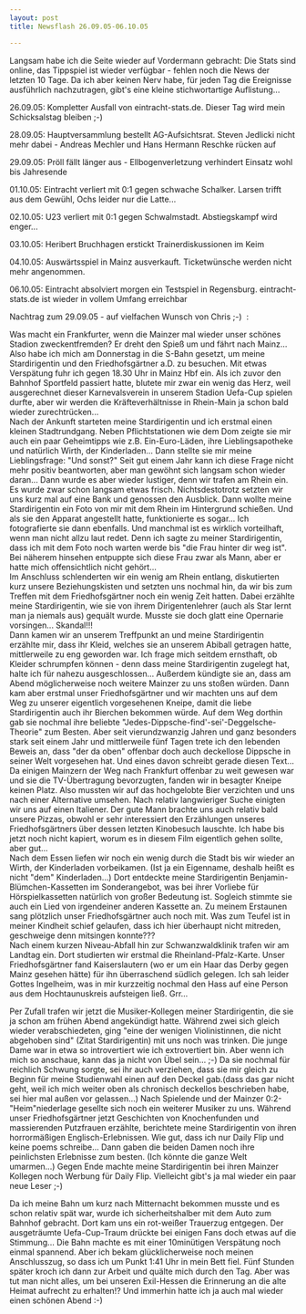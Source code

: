 ```yaml
---
layout: post
title: Newsflash 26.09.05-06.10.05

---
```


Langsam habe ich die Seite wieder auf Vordermann gebracht: Die Stats sind online, das Tippspiel ist wieder verfügbar - fehlen noch die News der letzten 10 Tage. Da ich aber keinen Nerv habe, für jeden Tag die Ereignisse ausführlich nachzutragen, gibt's eine kleine stichwortartige Auflistung...

26.09.05: Kompletter Ausfall von eintracht-stats.de. Dieser Tag wird mein Schicksalstag bleiben ;-)

28.09.05: Hauptversammlung bestellt AG-Aufsichtsrat. Steven Jedlicki nicht mehr dabei - Andreas Mechler und Hans Hermann Reschke rücken auf

29.09.05: Pröll fällt länger aus - Ellbogenverletzung verhindert Einsatz wohl bis Jahresende

01.10.05: Eintracht verliert mit 0:1 gegen schwache Schalker. Larsen trifft aus dem Gewühl, Ochs leider nur die Latte...

02.10.05: U23 verliert mit 0:1 gegen Schwalmstadt. Abstiegskampf wird enger...

03.10.05: Heribert Bruchhagen erstickt Trainerdiskussionen im Keim

04.10.05: Auswärtsspiel in Mainz ausverkauft. Ticketwünsche werden nicht mehr angenommen.

06.10.05: Eintracht absolviert morgen ein Testspiel in Regensburg. eintracht-stats.de ist wieder in vollem Umfang erreichbar

Nachtrag zum 29.09.05 - auf vielfachen Wunsch von Chris ;-)  :

Was macht ein Frankfurter, wenn die Mainzer mal wieder unser schönes Stadion zweckentfremden? Er dreht den Spieß um und fährt nach Mainz... Also habe ich mich am Donnerstag in die S-Bahn gesetzt, um meine Stardirigentin und den Friedhofsgärtner a.D. zu besuchen. Mit etwas Verspätung fuhr ich gegen 18.30 Uhr in Mainz Hbf ein. Als ich zuvor den Bahnhof Sportfeld passiert hatte, blutete mir zwar ein wenig das Herz, weil ausgerechnet dieser Karnevalsverein in unserem Stadion Uefa-Cup spielen durfte, aber wir werden die Kräfteverhältnisse in Rhein-Main ja schon bald wieder zurechtrücken...  
Nach der Ankunft starteten meine Stardirigentin und ich erstmal einen kleinen Stadtrundgang. Neben Pflichtstationen wie dem Dom zeigte sie mir auch ein paar Geheimtipps wie z.B. Ein-Euro-Läden, ihre Lieblingsapotheke und natürlich Wirth, der Kinderladen... Dann stellte sie mir meine Lieblingsfrage: "Und sonst?" Seit gut einem Jahr kann ich diese Frage nicht mehr positiv beantworten, aber man gewöhnt sich langsam schon wieder daran... Dann wurde es aber wieder lustiger, denn wir trafen am Rhein ein. Es wurde zwar schon langsam etwas frisch. Nichtsdestotrotz setzten wir uns kurz mal auf eine Bank und genossen den Ausblick. Dann wollte meine Stardirigentin ein Foto von mir mit dem Rhein im Hintergrund schießen. Und als sie den Apparat angestellt hatte, funktionierte es sogar... Ich fotografierte sie dann ebenfalls. Und manchmal ist es wirklich vorteilhaft, wenn man nicht allzu laut redet. Denn ich sagte zu meiner Stardirigentin, dass ich mit dem Foto noch warten werde bis "die Frau hinter dir weg ist". Bei näherem hinsehen entpuppte sich diese Frau zwar als Mann, aber er hatte mich offensichtlich nicht gehört...  
Im Anschluss schlenderten wir ein wenig am Rhein entlang, diskutierten kurz unsere Beziehungskisten und setzten uns nochmal hin, da wir bis zum Treffen mit dem Friedhofsgärtner noch ein wenig Zeit hatten. Dabei erzählte meine Stardirigentin, wie sie von ihrem Dirigentenlehrer (auch als Star lernt man ja niemals aus) gequält wurde. Musste sie doch glatt eine Opernarie vorsingen... Skandal!!!  
Dann kamen wir an unserem Treffpunkt an und meine Stardirigentin erzählte mir, dass ihr Kleid, welches sie an unserem Abiball getragen hatte, mittlerweile zu eng geworden war. Ich frage mich seitdem ernsthaft, ob Kleider schrumpfen können - denn dass meine Stardirigentin zugelegt hat, halte ich für nahezu ausgeschlossen... Außerdem kündigte sie an, dass am Abend möglicherweise noch weitere Mainzer zu uns stoßen würden. Dann kam aber erstmal unser Friedhofsgärtner und wir machten uns auf dem Weg zu unserer eigentlich vorgesehenen Kneipe, damit die liebe Stardirigentin auch ihr Bierchen bekommen würde. Auf dem Weg dorthin gab sie nochmal ihre beliebte "Jedes-Dippsche-find'-sei'-Deggelsche-Theorie" zum Besten. Aber seit vierundzwanzig Jahren und ganz besonders stark seit einem Jahr und mittlerweile fünf Tagen trete ich den lebenden Beweis an, dass "der da oben" offenbar doch auch deckellose Dippsche in seiner Welt vorgesehen hat. Und eines davon schreibt gerade diesen Text...  
Da einigen Mainzern der Weg nach Frankfurt offenbar zu weit gewesen war und sie die TV-Übertragung bevorzugten, fanden wir in besagter Kneipe keinen Platz. Also mussten wir auf das hochgelobte Bier verzichten und uns nach einer Alternative umsehen. Nach relativ langwieriger Suche einigten wir uns auf einen Italiener. Der gute Mann brachte uns auch relativ bald unsere Pizzas, obwohl er sehr interessiert den Erzählungen unseres Friedhofsgärtners über dessen letzten Kinobesuch lauschte. Ich habe bis jetzt noch nicht kapiert, worum es in diesem Film eigentlich gehen sollte, aber gut...  
Nach dem Essen liefen wir noch ein wenig durch die Stadt bis wir wieder an Wirth, der Kinderladen vorbeikamen. (Ist ja ein Eigenname, deshalb heißt es nicht "dem" Kinderladen...) Dort entdeckte meine Stardirigentin Benjamin-Blümchen-Kassetten im Sonderangebot, was bei ihrer Vorliebe für Hörspielkassetten natürlich von großer Bedeutung ist. Sogleich stimmte sie auch ein Lied von irgendeiner anderen Kassette an. Zu meinem Erstaunen sang plötzlich unser Friedhofsgärtner auch noch mit. Was zum Teufel ist in meiner Kindheit schief gelaufen, dass ich hier überhaupt nicht mitreden, geschweige denn mitsingen konnte???  
Nach einem kurzen Niveau-Abfall hin zur Schwanzwaldklinik trafen wir am Landtag ein. Dort studierten wir erstmal die Rheinland-Pfalz-Karte. Unser Friedhofsgärtner fand Kaiserslautern (wo er um ein Haar das Derby gegen Mainz gesehen hätte) für ihn überraschend südlich gelegen. Ich sah leider Gottes Ingelheim, was in mir kurzzeitig nochmal den Hass auf eine Person aus dem Hochtaunuskreis aufsteigen ließ. Grr...

Per Zufall trafen wir jetzt die Musiker-Kollegen meiner Stardirigentin, die sie ja schon am frühen Abend angekündigt hatte. Während zwei sich gleich wieder verabschiedeten, ging "eine der wenigen Violinistinnen, die nicht abgehoben sind" (Zitat Stardirigentin) mit uns noch was trinken. Die junge Dame war in etwa so introvertiert wie ich extrovertiert bin. Aber wenn ich mich so anschaue, kann das ja nicht von Übel sein... ;-) Da sie nochmal für reichlich Schwung sorgte, sei ihr auch verziehen, dass sie mir gleich zu Beginn für meine Studienwahl einen auf den Deckel gab.(dass das gar nicht geht, weil ich mich weiter oben als chronisch deckellos beschrieben habe, sei hier mal außen vor gelassen...) Nach Spielende und der Mainzer 0:2-"Heim"niederlage gesellte sich noch ein weiterer Musiker zu uns. Während unser Friedhofsgärtner jetzt Geschichten von Knochenfunden und massierenden Putzfrauen erzählte, berichtete meine Stardirigentin von ihren horrormäßigen Englisch-Erlebnissen. Wie gut, dass ich nur Daily Flip und keine poems schreibe... Dann gaben die beiden Damen noch ihre peinlichsten Erlebnisse zum besten. (Ich könnte die ganze Welt umarmen...) Gegen Ende machte meine Stardirigentin bei ihren Mainzer Kollegen noch Werbung für Daily Flip. Vielleicht gibt's ja mal wieder ein paar neue Leser ;-)

Da ich meine Bahn um kurz nach Mitternacht bekommen musste und es schon relativ spät war, wurde ich sicherheitshalber mit dem Auto zum Bahnhof gebracht. Dort kam uns ein rot-weißer Trauerzug entgegen. Der ausgeträumte Uefa-Cup-Traum drückte bei einigen Fans doch etwas auf die Stimmung... Die Bahn machte es mit einer 10minütigen Verspätung noch einmal spannend. Aber ich bekam glücklicherweise noch meinen Anschlusszug, so dass ich um Punkt 1:41 Uhr in mein Bett fiel. Fünf Stunden später kroch ich dann zur Arbeit und quälte mich durch den Tag. Aber was tut man nicht alles, um bei unseren Exil-Hessen die Erinnerung an die alte Heimat aufrecht zu erhalten!? Und immerhin hatte ich ja auch mal wieder einen schönen Abend :-)
